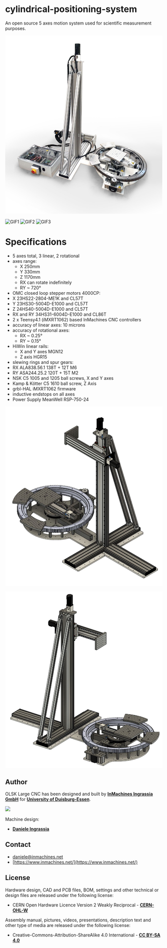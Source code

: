 # cylindrical-positioning-system

An open source 5 axes motion system used for scientific measurement purposes.

![CAD1](media/CPS_1.jpg)

![GIF1](media/CPS_center.gif)
![GIF2](media/CPS_side.gif)
![GIF3](media/CPS_all.gif)



# Specifications

- 5 axes total, 3 linear, 2 rotational
- axes range:
  -  X 250mm
  -  Y 330mm
  -  Z 1170mm
  -  RX can rotate indefinitely
  -  RY ~ 720°
- OMC closed loop stepper motors 4000CP:
-  X 23HS22-2804-ME1K and CL57T
-  Y 23HS30-5004D-E1000 and CL57T
-  Z  24HS40-5004D-E1000 and CL57T
-  RX and RY 34HS31-6004D-E1000 and CL86T
- 2 x Teensy4.1 (iMXRT1062) based InMachines CNC controllers
- accuracy of linear axes: 10 microns
- accuracy of rotational axes:
  - RX ~ 0.25°
  - RY ~ 0.15°
- HiWin linear rails:
  - X and Y axes MGN12
  - Z axis HGR15
- slewing rings and spur gears:
- RX ALA838.56.1 138T  + 12T M6
- RY ASA244.25.2 120T  + 15T M2
- NSK C5 1005 and 1205 ball screws, X and Y axes
- Kamp & Kötter C5 1610 ball screw, Z Axis 
- grbl-HAL iMXRT1062 firmware
- inductive endstops on all axes
- Power Supply MeanWell RSP-750-24

![CAD1](media/cps_cad_1.JPG)

![CAD2](media/cps_cad_2.JPG)

Author
--

OLSK Large CNC has been designed and built by **[InMachines Ingrassia GmbH](https://www.inmachines.net/)** for  **[University of Duisburg-Essen](https://www.uni-due.de/)**.

<img src="https://irp.cdn-website.com/2b5ccdcd/dms3rep/multi/InMachines_Logo_positive_white.png" width="50%">

<br>

Machine design:
- **[Daniele Ingrassia](https://www.linkedin.com/in/danieleingrassia/)**

Contact
--

- daniele@inmachines.net
- [https://www.inmachines.net/](https://www.inmachines.net/)

License
--

Hardware design, CAD and PCB files, BOM, settings and other technical or design files are released under the following license:

- CERN Open Hardware Licence Version 2 Weakly Reciprocal - **[CERN-OHL-W](LICENSE_CERN_OHL_W_V2.txt)**

Assembly manual, pictures, videos, presentations, description text and other type of media are released under the following license:

- Creative-Commons-Attribution-ShareAlike 4.0 International - **[CC BY-SA 4.0](LICENSE_CC_BY_SA_4.0.txt)**
